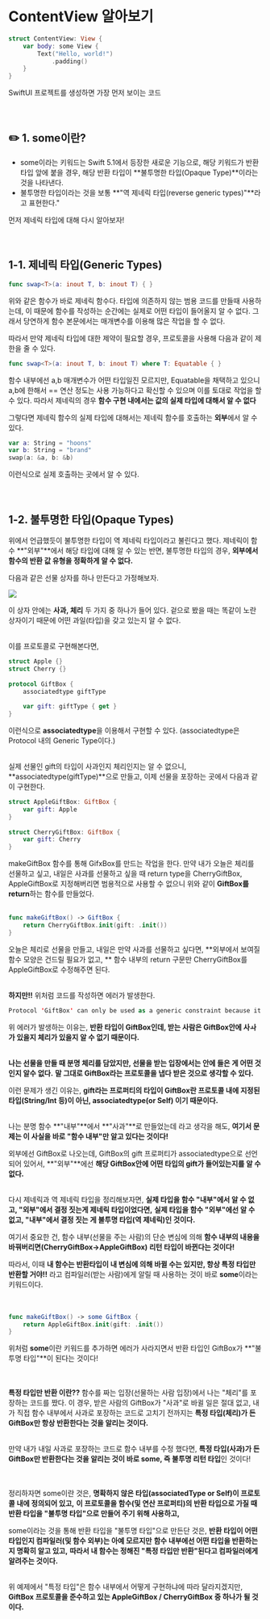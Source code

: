 # ContentView 알아보기
```swift
struct ContentView: View {
    var body: some View {
        Text("Hello, world!")
            .padding()
    }
}
```
SwiftUI 프로젝트를 생성하면 가장 먼저 보이는 코드
<br>
<br>
<br>

## ✏️ 1. some이란?

* some이라는 키워드는 Swift 5.1에서 등장한 새로운 기능으로, 해당 키워드가 반환 타입 앞에 붙을 경우, 해당 반환 타입이 **불투명한 타입(Opaque Type)**이라는것을 나타낸다.
* 불투명한 타입이라는 것을 보통 **"역 제네릭 타입(reverse generic types)"**라고 표현한다."

먼저 제네릭 타입에 대해 다시 알아보자!
<br>
<br>
<br>

## 1-1. 제네릭 타입(Generic Types)
```swift
func swap<T>(a: inout T, b: inout T) { }
```
위와 같은 함수가 바로 제네릭 함수다.
타입에 의존하지 않는 범용 코드를 만들때 사용하는데, 이 때문에 함수를 작성하는 순간에는 실제로 어떤 타입이 들어올지 알 수 없다.
그래서 당연하게 함수 본문에서는 매개변수를 이용해 많은 작업을 할 수 없다.

따라서 만약 제네릭 타입에 대한 제약이 필요할 경우, 프로토콜을 사용해 다음과 같이 제한을 줄 수 있다.
<br>

```swift
func swap<T>(a: inout T, b: inout T) where T: Equatable { }
```
함수 내부에선 a,b 매개변수가 어떤 타입일진 모르지만, Equatable을 채택하고 있으니 a,b에 한해서 == 연산 정도는 사용 가능하다고 확신할 수 있으며 이를 토대로 작업을 할 수 있다.
따라서 제네릭의 경우 **함수 구현 내에서는 값의 실제 타입에 대해서 알 수 없다**

그렇다면 제네릭 함수의 실제 타입에 대해서는 제네릭 함수를 호출하는 **외부**에서 알 수 있다.
<br>

```swift
var a: String = "hoons"
var b: String = "brand"
swap(a: &a, b: &b)
```
이런식으로 실제 호출하는 곳에서 알 수 있다.
<br>
<br>
<br>

## 1-2. 불투명한 타입(Opaque Types)
위에서 언급했듯이 불투명한 타입이 역 제네릭 타입이라고 불린다고 했다.
제네릭이 함수 **"외부"**에서 해당 타입에 대해 알 수 있는 반면,
불투명한 타입의 경우, **외부에서 함수의 반환 값 유형을 정확하게 알 수 없다.**

다음과 같은 선물 상자를 하나 만든다고 가정해보자.

![](https://img1.daumcdn.net/thumb/R1280x0/?scode=mtistory2&fname=https%3A%2F%2Fblog.kakaocdn.net%2Fdn%2FTd5PA%2FbtryF8r5ezg%2FQEjVXgwwJbGOnnZcDnY8qk%2Fimg.png)

이 상자 안에는 **사과, 체리** 두 가지 중 하나가 들어 있다.
겉으로 봤을 때는 똑같이 노란 상자이기 때문에 어떤 과일(타입)을 갖고 있는지 알 수 없다.
<br>
<br>

이를 프로토콜로 구현해본다면,
```swift
struct Apple {}
struct Cherry {}
 
protocol GiftBox {
    associatedtype giftType
    
    var gift: giftType { get }
}
```
이런식으로 **associatedtype**을 이용해서 구현할 수 있다. (associatedtype은 Protocol 내의 Generic Type이다.)
<br>
<br>

실제 선물인 gift의 타입이 사과인지 체리인지는 알 수 없으니, **associatedtype(giftType)**으로 만들고, 이제 선물을 포장하는 곳에서 다음과 같이 구현한다.
```swift
struct AppleGiftBox: GiftBox {
    var gift: Apple
}
 
struct CherryGiftBox: GiftBox {
    var gift: Cherry
}
```
makeGiftBox 함수를 통해 GifxBox를 만드는 작업을 한다.
만약 내가 오늘은 체리를 선물하고 싶고, 내일은 사과를 선물하고 싶을 때 return type을 CherryGiftBox, AppleGiftBox로 지정해버리면 범용적으로 사용할 수 없으니 위와 같이 **GiftBox를 return**하는 함수를 만들었다.
<br>
<br>

```swift
func makeGiftBox() -> GiftBox {
    return CherryGiftBox.init(gift: .init())
}
```

오늘은 체리로 선물을 만들고, 내일은 만약 사과를 선물하고 싶다면, **외부에서 보여질 함수 모양은 건드릴 필요가 없고, **
함수 내부의 return 구문만 CherryGiftBox를 AppleGiftBox로 수정해주면 된다.
<br>
<br>

**하지만!!**
위처럼 코드를 작성하면 에러가 발생한다.
```swift
Protocol 'GiftBox' can only be used as a generic constraint because it has Self or associated type requirements
```
위 에러가 발생하는 이유는,
**반환 타입이 GiftBox인데, 받는 사람은 GiftBox안에 사ㅘ가 있을지 체리가 있을지 알 수 없기 때문이다.**
<br>
<br>

**나는 선물을 만들 때 분명 체리를 담았지만, 선물을 받는 입장에서는 안에 들은 게 어떤 것인지 알수 없다.**
**말 그대로 GiftBox라는 프로토콜을 냅다 받은 것으로 생각할 수 있다.**

이런 문제가 생긴 이유는, **gift라는 프로퍼티의 타입이 GiftBox란 프로토콜 내에 지정된 타입(String/Int 등)이 아닌, associatedtype(or Self) 이기 때문이다.**
<br>
<br>

나는 분명 함수 **"내부"**에서 **"사과"**로 만들었는데 라고 생각을 해도, **여기서 문제는 이 사실을 바로 "함수 내부"만 알고 있다는 것이다!**

외부에선 GiftBox로 나오는데,
GiftBox의 gift 프로퍼티가 associatedtype으로 선언되어 있어서, **"외부"**에선 **해당 GiftBox안에 어떤 타입의 gift가 들어있는지를 알 수 없다.**
<br>
<br>

다시 제네릭과 역 제네릭 타입을 정리해보자면,
**실제 타입을 함수 "내부"에서 알 수 없고, "외부"에서 결정 짓는게 제네릭 타입이었다면,**
**실제 타입을 함수 "외부"에선 알 수 없고, "내부"에서 결정 짓는 게 불투명 타입(역 제네릭)인 것이다.**
<br>

여기서 중요한 건,
함수 내부(선물을 주는 사람)의 단순 변심에 의해
**함수 내부의 내용을 바꿔버리면(CherryGiftBox->AppleGiftBox) 리턴 타입이 바뀐다는 것이다!**
<br>

따라서, 이때 **내 함수는 반환타입이 내 변심에 의해 바뀔 수는 있지만, 항상 특정 타입만 반환할 거야!!** 라고 컴파일러(받는 사람)에게 알릴 때 사용하는 것이 바로 **some**이라는 키워드이다.
<br>
<br>
<br>

```swift
func makeGiftBox() -> some GiftBox {
    return AppleGiftBox.init(gift: .init())
}
```
위처럼 **some**이란 키워드를 추가하면 에러가 사라지면서 반환 타입인 GiftBox가 **"불투명 타입"**이 된다는 것이다!
<br>
<br>
<br>

**특정 타입만 반환 이란??**
함수를 짜는 입장(선물하는 사람 입장)에서 나는 "체리"를 포장하는 코드를 짰다.
이 경우, 받은 사람의 GiftBox가 "사과"로 바귈 일은 절대 없고,
내가 직접 함수 내부에서 사과로 포장하는 코드로 고치기 전까지는 **특정 타입(체리)가 든 GiftBox만 항상 반환한다는 것을 알리는 것이다.**
<br>
<br>

만약 내가 내일 사과로 포장하는 코드로 함수 내부를 수정 했다면, **특정 타입(사과)가 든 GiftBox만 반환한다는 것을 알리는 것이 바로 some, 즉 불투명 리턴 타입**인 것이다!
<br>
<br>
<br>

정리하자면 some이란 것은,
**명확하지 않은 타입(associatedType or Self)이 프로토콜 내에 정의되어 있고,**
**이 프로토콜을 함수(및 연산 프로퍼티)의 반환 타입으로 가질 때**
**반환 타입을 "불투명 타입"으로 만들어 주기 위해 사용하고,**
<br>

some이라는 것을 통해 반환 타입을 "불투명 타입"으로 만든단 것은,
**반환 타입이 어떤 타입인지 컴파일러(및 함수 외부)는 아예 모르지만**
**함수 내부에선 어떤 타입을 반환하는지 명확히 알고 있고,**
**따라서 내 함수는 정해진 "특정 타입만 반환"된다고 컴파일러에게 알려주는 것이다.** 
<br>
<br>

위 예제에서 "특정 타입"은 함수 내부에서 어떻게 구현하냐에 따라 달라지겠지만,
**GiftBox 프로토콜을 준수하고 있는 AppleGiftBox / CherryGiftBox 중 하나가 될 것이다.**
<br>
<br>
<br>


